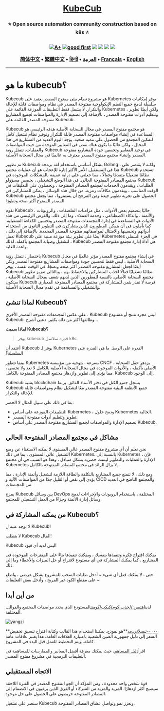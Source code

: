 <h1 align="center" style="border-bottom: none">
    <b>
        <a href="https://docker.nsddd.top">KubeCub</a><br>
    </b>
</h1>
<h3 align="center" style="border-bottom: none">
      ⭐️  Open source automation community construction based on k8s  ⭐️ <br>
<h3>

<p align=center>
<a href="https://goreportcard.com/report/github.com/kubecub/go-project-layout"><img src="https://goreportcard.com/badge/github.com/kubecub/go-project-layout" alt="A+"></a>
<a href="https://github.com/issues?q=org%kubecub+is%3Aissue+label%3A%22good+first+issue%22+no%3Aassignee"><img src="https://img.shields.io/github/issues/kubecub/go-project-layout/good%20first%20issue?logo=%22github%22" alt="good first"></a>
<a href="https://github.com/kubecub/go-project-layout"><img src="https://img.shields.io/github/stars/kubecub/go-project-layout.svg?style=flat&logo=github&colorB=deeppink&label=stars"></a>
<a href="https://join.slack.com/t/kubecub/shared_invite/zt-1se0k2bae-lkYzz0_T~BYh3rjkvlcUqQ"><img src="https://img.shields.io/badge/Slack-100%2B-blueviolet?logo=slack&amp;logoColor=white"></a>
<a href="https://github.com/kubecub/go-project-layout/blob/main/LICENSE"><img src="https://img.shields.io/badge/license-Apache--2.0-green"></a>
<a href="https://golang.org/"><img src="https://img.shields.io/badge/Language-Go-blue.svg"></a>
</p>

</p>

<p align="center">
    <a href="./README-zh-CN.md"><b>简体中文</b></a> •
    <a href="./README-zh-TW.md"><b>繁體中文</b></a> •
    <a href="./README-hi.md"><b>हिन्दी</b></a> •
    <a href="./README-ar.md"><b>العربية</b></a> •
    <a href="./README-fr.md"><b>Français</b></a> •
    <a href="./README.md"><b>English</b></a>
</p>

</p>

* * *

# ما هو kubecub؟

Kubecub هو مشروع نظام بيئي مفتوح المصدر يعتمد على Kubernetes يوفر إمكانيات سلسلة لدمج جميع النظم الإيكولوجية مفتوحة المصدر في نظام ومواصفات قابلة للإحالة والتكرار. لا يشمل فقط التطبيقات الموزعة القائمة على Kubernetes ، ولكن أيضًا تطوير وتنظيم أدوات مفتوحة المصدر ، بالإضافة إلى تصميم الإدارة والمواصفات لجميع المشاريع مفتوحة المصدر القائمة على Kubecub.

Kubecub هو مجتمع مفتوح المصدر في مجال السحابة الأصلية هدفه الرئيسي هو المساعدة في إنشاء مواصفات مفتوحة المصدر قابلة للتكرار وتوفير نظام تشغيل كامل لتمكين المجتمع من الحصول على تنمية صحية. يوجد اليوم العديد من المشاريع في هذا المجال ، ولكن غالبًا ما يكون هناك نقص في المعايير الموحدة من حيث المواصفات والعمليات. تتمثل رؤية Kubecub في توحيد المعايير وتحسين جودة المشاريع مفتوحة المصدر وإنشاء مجتمع مفتوح المصدر معترف به عالميًا في مجال السحابة الأصلية.

تم تطوير Kubecub بشكل أساسي باستخدام لغة برمجة Golang ، ولكنه لا يقتصر على هذا في المستقبل. الأمر الأكثر إثارة للإعجاب هو أن عمليات مجتمع Kubecub تستخدم نظامًا تشغيليًا متقدمًا وفعالًا ، مما جعلني على دراية عميقة بالمشكلات الموجودة في مجتمع المصادر المفتوحة الحالي. في هذا الوضع التشغيلي ، يخصص مسؤولو Kubecub الطلبات ، ويقدمون الخدمات لمجتمع المصادر المفتوحة ، ويحصلون على التعليقات في الوقت المناسب ، ويقدمون مكافآت رمزية. من خلال هذه الوسائل ، يمكن للمشاركين في Kubecub الحصول على تجربة تطوير جيدة ومن المرجح أن يستمروا ، مما يجعل مجتمع المصدر المفتوح أكثر صحة وتطورًا.

تقوم Kubecub حاليًا بتصميم بعض الأدوات ، مثل مزامنات الملصقات ، والروبوتات ، والأتمتة ، والذكاء الاصطناعي ، وخدمة العملاء ، وما إلى ذلك. والغرض الرئيسي من هذه الأدوات هو المساعدة في إدارة المجتمعات مفتوحة المصدر وتحسين الكفاءة التشغيلية. كما يأملون في أن يتمكن المطورون الذين يشاركون في التطوير الثانوي من استخدام أدواتهم وتحسينها والامتثال لمواصفاتهم مفتوحة المصدر المحددة. بالإضافة إلى ذلك ، تعمل Kubecub أيضًا على تطوير بيئة موزعة مبنية على Kubernetes في الجزء السفلي لتشغيل وصيانة المجتمع بأكمله. لذلك ، Kubecub هي أداة إدارة مجتمع مفتوحة المصدر واعدة للغاية.

باختصار ، تتمثل رؤية Kubecub في إنشاء مجتمع مفتوح المصدر مؤثر عالميًا في مجال السحابة الأصلية ، ليس فقط لتحسين جودة ومواصفات المشاريع مفتوحة المصدر ولكن أيضًا لجعل المشاريع مفتوحة المصدر أكثر صحة ونضجًا. في الوقت نفسه ، يوفر Kubecub نظامًا تشغيليًا فعالًا لجذب المشاركين والاحتفاظ بهم ، وبالتالي تعزيز تطوير مجتمع السحابة الأصلي. بالنسبة للمطورين الذين لديهم شغف بمجال السحابة الأصلية ، ستكون Kubecub فرصة لا تقدر بثمن للمشاركة في مجتمع المصادر المفتوحة المعياري والتشغيلي والمساهمة في تقدم مجال السحابة الأصلية.

## لماذا تنشئ Kubecub؟

على عكس المجتمعات مفتوحة المصدر الأخرى ، Kubecub ليس مجرد منتج أو مستودع Kubecub. وظائفها أكثر من ذلك بكثير. دعني أشرح...

**لماذا سميت Kubecub؟**

> يوفر kubecub قدرة سلاسل k8s.

أعتقد أن Kubecub يوفر لـ Kubernetes القدرة على الربط. ما هي القدرة على السلسلة؟

بينما تتطور Kubernetes بسرعة ، بتوجيه من مؤسسة CNCF ، يزدهر حقل السحابة الأصلي بأكمله ، والأدوات الموجودة في مجال السحابة الأصلية بالكامل لا تعد ولا تحصى ، مما يؤدي إلى تطوير وازدهار مجتمع المصادر المفتوحة بالكامل. Kubecub إلى الوجود.

Kubecub يشبه blockchain يسجل جميع الكتل في دفتر الأستاذ الفائق. يربط Kubecub جميع الأنظمة البيئية مفتوحة المصدر معًا لتشكيل نظام ومواصفات قابلة للإحالة والتكرار.

بما في ذلك على سبيل المثال لا الحصر:

-   التطبيقات الموزعة على أساس Kubernetes ، ودمج حلول Kubernetes الحالية.
-   تطوير وتنظيم أدوات مفتوحة المصدر.
-   تصميم الإدارة والمواصفات لجميع المشاريع مفتوحة المصدر على أساس Kubecub.

## مشاكل في مجتمع المصادر المفتوحة الحالي

نحن نعلم أن أي مشروع مفتوح المصدر عالي المستوى لا يمكنه الاستغناء عن وضع التشغيل عالي المستوى ، بما في ذلك Kubernetes. بالنسبة إلى Kubernetes ، فإن الإدارة والعمليات والتطوير ليست حصرية بشكل متبادل ، وهذا هو السبب في أن مجتمع Kubernetes لا يزال الرائد في مجتمع المصادر المفتوحة بالكامل.

ومع ذلك ، لا تتمتع جميع المشاريع بالتكلفة والطاقة اللازمة لتشغيل وأتمتة الإدارة ، مما يؤدي إلى نقص أو القليل جدًا من المواصفات الآلية و CICD والمجتمع الناضج في العديد من المجتمعات.

يمزج Kubecub بين وسائل DevOps المختلفة ، باستخدام الروبوتات والإجراءات لدمج وسائل إدارة الأتمتة وجزءًا من العمل التشغيلي للمجتمع.

## من يمكنه المشاركة في Kubecub؟

لا توجد عتبة ل Kubecub!

لا يتطلب Kubecub المال!

Kubecub ليس لديه أي قيود!

يمكنك اقتراح فكرة وتنفيذها بنفسك ، ويمكنك تنفيذها بناءً على المقترحات الموجودة في المشاريع ، كما يمكنك المشاركة في أي مستودع لاقتراح أو حل الميزات والأخطاء وما إلى ذلك.

حتى ، لا يمكنك فعل أي شيء ~ أدخل طلبات السحب للمشروع بشكل عرضي ، واطلع على مقطع الكود غير المريح ، وأدخل بعض التعليقات ~

## من أين أبدا

لدينا[هتبص://جذب.كوم/كبكب/كومنت](https://github.com/kubecub/community)المستودع الذي يحدد مواصفات المجتمع والقوالب المختلفة.

![yangzi](http://sm.nsddd.top/sm202306012140301.png)

**[٠٠٠٠-تيمبلاتي.مد](http://0000-template.md/)**هو نموذج. يمكننا استخدام هذا القالب وكتابة اقتراح تنسيق تخفيض السعر إلى دليل جمهورية الصين الشعبية باعتباره العلاقات العامة. هذا يعتبر علاقات عامة كاملة. ويتم التخطيط للعمل قبل البدء في المشروع.

اقرأ[دليل المساهم](https://github.com/kubecub/community/blob/main/CONTRIBUTING.md)، حيث يمكنك معرفة أفضل المعايير والممارسات للمساهمة في التعليمات البرمجية في مشروع مفتوح المصدر.

## الاتجاه المستقبلي

قوة شخص واحد محدودة ، ومن المؤكد أن الجو المفتوح المصدر في الفترة اللاحقة سيصبح أكثر ازدهارًا. المزيد والمزيد من الشركاء أو الفرق الذين يرغبون في الانضمام إلى المصادر المفتوحة حريصون على الحصول على حل موجود.

سنصر على تشغيل Kubecub ونعزز نمو وتواصل عشاق المصادر المفتوحة.
